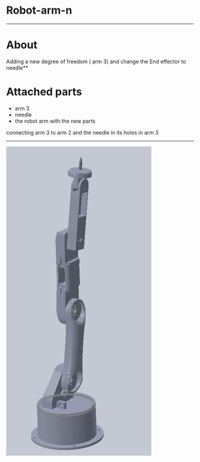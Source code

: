 # Robot-arm-n

---
# About 

Adding a new degree of freedom ( arm 3) and change the End effector to needle**


# Attached parts

* arm 3
* needle
* the robot arm with the new parts

connecting arm 3 to arm 2 and the needle in its holes in arm 3

---


![render](https://github.com/yo-alsaggaf/rebot-arm-n/blob/main/photo/robot%20arm.JPG)  
 

